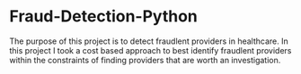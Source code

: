 # Fraud-Detection-Python
The purpose of this project is to detect fraudlent providers in healthcare. In this project I took a cost based approach to best identify fraudlent providers within the constraints of finding providers that are worth an investigation.
